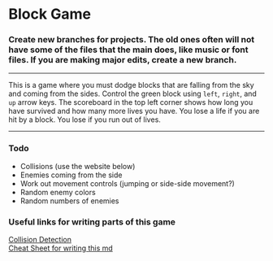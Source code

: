 # Block Game
### Create new branches for projects. The old ones often will not have some of the files that the main does, like music or font files. If you are making major edits, create a new branch.
---
This is a game where you must dodge blocks that are falling from the sky and coming from the sides. Control the green block using `left`, `right`, and `up` arrow keys. 
The scoreboard in the top left corner shows how long you have survived and how many more lives you have. You lose a life if you are hit by a block. You lose if you run out of lives. 

---
### Todo
- Collisions (use the website below)
- Enemies coming from the side
- Work out movement controls (jumping or side-side movement?)
- Random enemy colors
- Random numbers of enemies

### Useful links for writing parts of this game
[Collision Detection](https://stackoverflow.com/questions/29640685/how-do-i-detect-collision-in-pygame)  
[Cheat Sheet for writing this md](https://www.markdownguide.org/cheat-sheet/)